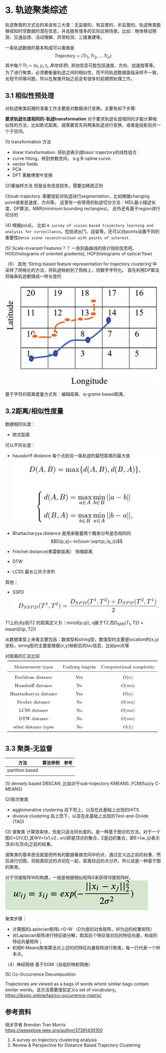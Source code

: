 # 3. 轨迹聚类综述

轨迹聚类的方式总的来说有三大类：无监督的、有监督的、半监督的。轨迹聚类能够探知时空数据的潜在信息，并且能有很多的实际应用场景。比如：物体移动预测、交通监控、活动理解、异常检测、三维重建等。

<!-- more -->
一条轨迹数据的基本构成可以看做是
$$Trajectory = (Tr_1, Tr_2, ....Tr_n)$$
其中每个$Tr_i=(x_i,y_i,t_i, 其他信息)$, 其他信息可能包括速度、方向、加速度等等。
为了进行聚类，必须要衡量轨迹之间的相似性，而不同轨迹数据面临采样不一致、长短不同等问题。所以在聚类开始之前会有很多的前期预处理工作。


## 3.1 相似性预处理
对轨迹聚类前期的准备工作主要是对数据进行变换。主要有如下步骤:

**要求轨迹长度相同的-轨迹transformation**
对于要求轨迹长度相同的才能计算相似性的方法，比如欧式距离，就需要首先将两条轨迹进行变换，或者是投影到另一个子空间。

(1) transformation 方法
* linear transformation. 将轨迹表示成basic trajectory的线性组合
* curve fitting，转到参数空间， e.g B-spline curve.
* vector fields 
* PCA
* DFT 离散傅里叶变换

(2)重抽样方法
但是会有信息损失，需要加稀疏正则

(3)sub-trajectory.
需要提前对轨迹进行segmentation，比如根据changing point或者是速度、方向等。 这里有一些常用的轨迹切分方法：MDL最小描述长度，DP算法，MBR(minimum bounding rectangles)。 此外还有基于region进行切分的

(4) 根据poi点。 比如  `A survey of vision-based trajectory learning and analysis for surveillance`。包括进出门、逗留等。还可以对points设置不同的重要性`Dense scene reconstruction with points of interest`

(5) Scale-invariant Features？？
一些刻画曲线的统计指标信息吧。 HOG(histograms of oriented gradients), HOF(histograms of optical flow)

（6） 其他
'String-based feature representation for trajectory clustering'中采样了网格化的方法，将轨迹映射到了网格上，将数字字符化。
首先利用DP算法将每条轨迹都搞成一样长度的

![](media/15686368904229/15777734932601.jpg)

基于字符的距离度量方式有：编辑距离、q-grame based距离、


## 3.2距离/相似性度量

数据相同长度：
* 欧式距离


可以不同长度：

* hausdorff distance 每个点到另一条轨迹的最短距离的最大值
![](media/15686368904229/15772782653996.jpg)


* Bhattacharyya distance 是用来衡量两个概率分布是否相同的
$$D(p,q)=-ln(\sum \sqrt{p_iq_i})$$

* Fréchet distance(弗雷歇距离） 狗绳距离

* DTW
* LCSS 最长公共子序列


其他：
* SSPD
![](media/15686368904229/15776864958726.jpg)

T1上的点p到T2 的距离定义为：min(d(p,q)), q属于T2.而$D_{SPD}(T_1, T2)= mean(D(p, T2))$


从数据类型上来看主要包括：数值型和string型，数值型的主要是location的(x,y)坐标，string型的主要是根据(x,y)映射后的loc信息，比如poi点等


对距离的汇总比较
![](media/15686368904229/15776769741230.jpg)




## 3.3 聚类-无监督


|  方法|算法举例  |参考  |
| --- | --- | --- |
| partition based |  |  |
|  |  |  |



(1) densely based 
DBSCAN ,比如对于sub-trajectory
KMEANS ,FCM(fuzzy C-MEANS)

(2)层次聚类

* agglomerative clustering  自下而上，以及在此基础上出现的HITS
* divisive clustering  自上而下，以及在此基础上出现的Test-and-Divide (TAD)


(3) 谱聚类
计算效率快，但是只适合同长度的。是一种基于图论的方法。对于一个图G=G(V,E),其中V={v1,v2...vn}即是顶点的集合，E是边的集合，即E={w_ij}表示顶点i与顶点j之前的权重。

谱聚类的基本想法就是把所有的数据看做空间中的点，通过定义边之前的权重，然后进行切图，将距离较近的点切在一起，距离较远的点分开。所以说是一种基于图的聚类。

对于邻接矩阵W的构建，一般是根据相似矩阵𝑆来获得邻接矩阵𝑊。![-w231](media/15686368904229/15776815135405.jpg)

聚类步骤：
* 计算图的Laplacian矩阵L=D-W  （D为度的对角矩阵，W为边的权重矩阵）
* 对Laplacian矩阵进行特征值分解，取其前个特征值对应的特征向量，构成的特征向量矩阵；
* 利用K-Means聚类算法对上述的的特征向量矩阵进行聚类，每一行代表一个样本点。


（4）神经网络
基于SOM（自组织映射网络）


(5) Co-Occurrence Decomposition

Trajectories are viewed as a bags of words where similar bags contain similar words。该方法需要提前定义a set of vocabulary。
https://iksinc.online/tag/co-occurrence-matrix/


## 参考资料

相关学者 Brendan Tran Morris https://ieeexplore.ieee.org/author/37391430100


1. A survey on trajectory clustering analysis
2. Review & Perspective for Distance Based Trajectory Clustering




